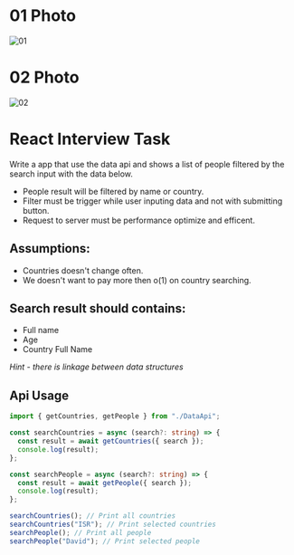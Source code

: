 # 01 Photo
![01](https://user-images.githubusercontent.com/76162124/236918851-6c4a21fb-196c-4784-9bfa-12a2c3b82b30.PNG)

# 02 Photo
![02](https://user-images.githubusercontent.com/76162124/236921050-7cca205d-9a11-4b92-ac39-30ee2b458999.PNG)



# React Interview Task

Write a app that use the data api and shows a list of people filtered by the search input with the data below.

- People result will be filtered by name or country.
- Filter must be trigger while user inputing data and not with submitting button.
- Request to server must be performance optimize and efficent.

## Assumptions:

- Countries doesn't change often.
- We doesn't want to pay more then o(1) on country searching.

## Search result should contains:

- Full name
- Age
- Country Full Name

_Hint - there is linkage between data structures_

## Api Usage

```typescript
import { getCountries, getPeople } from "./DataApi";

const searchCountries = async (search?: string) => {
  const result = await getCountries({ search });
  console.log(result);
};

const searchPeople = async (search?: string) => {
  const result = await getPeople({ search });
  console.log(result);
};

searchCountries(); // Print all countries
searchCountries("ISR"); // Print selected countries
searchPeople(); // Print all people
searchPeople("David"); // Print selected people
```

